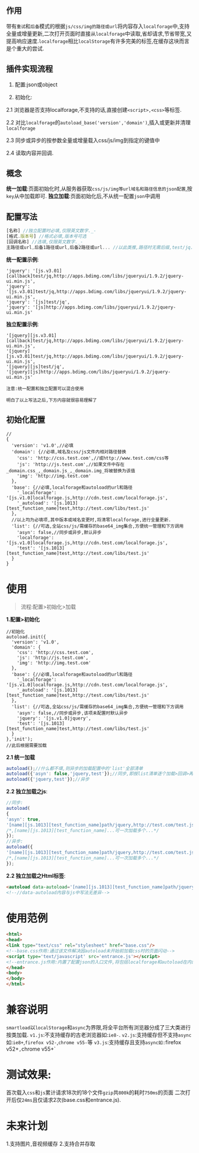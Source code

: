 ## 作用
带有`重试`和`后备`模式的根据`js/css/img的路径或url`将内容存入`localforage`中,支持全量或增量更新,二次打开页面时直接从`localforage`中读取,省却请求,节省带宽,又提高响应速度.`localforage`相比`localStorage`有许多完美的标签,在缓存这块而言是个重大的尝试.

## 插件实现流程
1. 配置:json或object

2. 初始化:

 2.1 浏览器是否支持localforage,不支持的话,直接创建`<script>,<css>`等标签.

 2.2 对比`localforage`的`autoload_base('version','domain')`,插入或更新并清理`localforage`

 2.3 同步或异步的按参数全量或增量载入css/js/img到指定的键值中

 2.4 读取内容并回调.


## 概念
**统一加载**:页面初始化时,从服务器获取`css/js/img等url域名和路径信息的json配置`,按`key`从中加载即可.
**独立加载**:页面初始化后,不从统一配置`json`中调用

## 配置写法
```js
[名称] //独立配置时必填,仅限英文数字._-
[格式.版本号] //格式必填,版本号可选
[回调名称] //选填,仅限英文数字._-
主路径或url,后备1路径或url,后备2路径或url... //以此类推,路径时无需后缀,test/jq.js可写成test/jq
```

**统一配置示例**:
```
'jquery': '[js.v3.01][callback]test/jq,http://apps.bdimg.com/libs/jqueryui/1.9.2/jquery-ui.min.js',
'jquery': '[js.v3.01]test/jq,http://apps.bdimg.com/libs/jqueryui/1.9.2/jquery-ui.min.js',
'jquery': '[js]test/jq',
'jquery': '[js]http://apps.bdimg.com/libs/jqueryui/1.9.2/jquery-ui.min.js'
```

**独立配置示例**:
```
'[jquery][js.v3.01][callback]test/jq,http://apps.bdimg.com/libs/jqueryui/1.9.2/jquery-ui.min.js',
'[jquery][js.v3.01]test/jq,http://apps.bdimg.com/libs/jqueryui/1.9.2/jquery-ui.min.js',
'[jquery][js]test/jq',
'[jquery][js]http://apps.bdimg.com/libs/jqueryui/1.9.2/jquery-ui.min.js'
```

`注意:统一配置和独立配置可以混合使用`

`明白了以上写法之后,下方内容就很容易理解了`

## 初始化配置

```
//
{
  'version': 'v1.0',//必填
  'domain': {//必填,域名及css/js文件内相对路径替换
    'css': 'http://css.test.com',//或http://www.test.com/css等
    'js': 'http://js.test.com',//如果文件中存在_domain.css_,_domain.js_,_domain.img_将被替换为该值
    'img': 'http://img.test.com'
  },
  'base': {//必填,localforage和autoload的url和路径
    '_localforage': '[js.v1.0]localforage.js,http://cdn.test.com/localforage.js',
    '_autoload': '[js.1013][test_function_name]test,http://test.com/libs/test.js'
  },
  //以上均为必填项,其中版本或域名变更时,将清零localforage,进行全量更新.
  'list': {//可选,全站css/js/需缓存的base64_img集合,方便统一管理和下方调用
    'asyn': false,//同步或异步,默认异步
    'localforage': '[js.v1.0]localforage.js,http://cdn.test.com/localforage.js',
    'test': '[js.1013][test_function_name]test,http://test.com/libs/test.js'
  }
}
```
# 使用

> 流程:配置>初始化>加载

**1.配置>初始化**
```
//初始化
autoload.init({
  'version': 'v1.0',
  'domain': {
    'css': 'http://css.test.com',
    'js': 'http://js.test.com',
    'img': 'http://img.test.com'
  },
  'base': {//必填,localforage和autoload的url和路径
    '_localforage': '[js.v1.0]localforage.js,http://cdn.test.com/localforage.js',
    '_autoload': '[js.1013][test_function_name]test,http://test.com/libs/test.js'
  },
  'list': {//可选,全站css/js/需缓存的base64_img集合,方便统一管理和下方调用
    'asyn': false,//同步或异步,该项未配置时默认异步
    'jquery': '[js.v1.0]jquery',
    'test': '[js.1013][test_function_name]test,http://test.com/libs/test.js'
  }
},'init');
//此后根据需要加载
```
**2.1 统一加载**
```js
autoload();//什么都不填,则异步的加载配置中的'list'全部清单
autoload({'asyn': false,'jquery,test'});//同步,即按list清单逐个加载>回调>再加载
autoload({'jquery,test'});//异步
```
**2.2 独立加载之js**:
```js
//同步:
autoload(
{
'asyn': true,
'[name][js.1013][test_function_name]path/jquery,http://test.com/test.js',
/*,[name][js.1013][test_function_name]...可一次加载多个...*/
});
//异步:
autoload({
'[name][js.1013][test_function_name]path/jquery,http://test.com/test.js',
/*,[name][js.1013][test_function_name]...可一次加载多个...*/
});
```
**2.2 独立加载之Html标签**:
```html
<autoload data-autoload='[name][js.1013][test_function_name]path/jquery,http://test.com/test.js'></autoload>
<!--//data-autoload内容与js中写法无差异-->
```

# 使用范例

```html
<html>
<head>
<link type="text/css" rel="stylesheet" href="base.css"/>
<!--base.css作用:通过该文件解决因autoload未开始前加载css时的页面闪动-->
<script type='text/javascript' src='entrance.js'></script>
<!--entrance.js作用:内置了配置json的入口文件,将包括localforage和autoload在内的所有文件进行缓存-->
</head>
<body>
</body>
</html>
```

# 兼容说明
`smartload`以`localStorage`和`async`为界限,将全平台所有浏览器分成了三大类进行按类加载.
`v1.js`:不支持缓存的古老浏览器如:`ie8-`.
`v2.js`:支持缓存但不支持`async`如:`ie8+`,`firefox v52-`,`chrome v55-`等
`v3.js`:支持缓存且支持`async如:`firefox v52+`,`chrome v55+`

# 测试效果:
首次载入`css`和`js`累计请求18次的18个文件`gzip`共`800k`的耗时`750ms`的页面
二次打开后仅`24ms`且仅请求2次(base.css和entrance.js).

# 未来计划

1.支持图片,音视频缓存
2.支持合并存取






